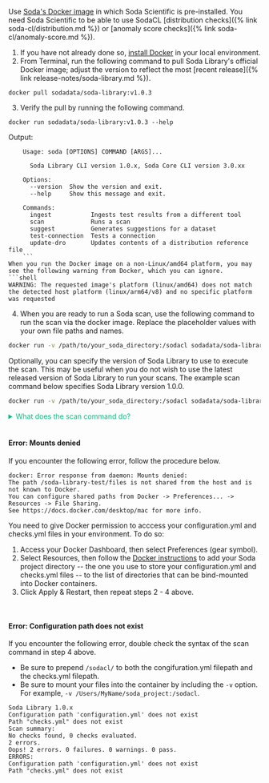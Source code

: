 Use <a href="https://hub.docker.com/repository/docker/sodadata/soda-library" target="_blank">Soda's Docker image</a> in which Soda Scientific is pre-installed. You need Soda Scientific to be able to use SodaCL [distribution checks]({% link soda-cl/distribution.md %}) or [anomaly score checks]({% link soda-cl/anomaly-score.md %}).

1. If you have not already done so, <a href="https://docs.docker.com/get-docker/" target="_blank">install Docker</a> in your local environment. 
2. From Terminal, run the following command to pull Soda Library's official Docker image; adjust the version to reflect the most [recent release]({% link release-notes/soda-library.md %}).
```shell
docker pull sodadata/soda-library:v1.0.3
```
3. Verify the pull by running the following command.
```shell
docker run sodadata/soda-library:v1.0.3 --help
```
Output:
```shell
    Usage: soda [OPTIONS] COMMAND [ARGS]...

      Soda Library CLI version 1.0.x, Soda Core CLI version 3.0.xx

    Options:
      --version  Show the version and exit.
      --help     Show this message and exit.

    Commands:
      ingest           Ingests test results from a different tool
      scan             Runs a scan
      suggest          Generates suggestions for a dataset
      test-connection  Tests a connection
      update-dro       Updates contents of a distribution reference file
    ```
When you run the Docker image on a non-Linux/amd64 platform, you may see the following warning from Docker, which you can ignore.
```shell
WARNING: The requested image's platform (linux/amd64) does not match the detected host platform (linux/arm64/v8) and no specific platform was requested
```
4. When you are ready to run a Soda scan, use the following command to run the scan via the docker image. Replace the placeholder values with your own file paths and names.
```bash
docker run -v /path/to/your_soda_directory:/sodacl sodadata/soda-library scan -d your_data_source -c /sodacl/your_configuration.yml /sodacl/your_checks.yml
``` 
Optionally, you can specify the version of Soda Library to use to execute the scan. This may be useful when you do not wish to use the latest released version of Soda Library to run your scans. The example scan command below specifies Soda Library version 1.0.0.
```bash
docker run -v /path/to/your_soda_directory:/sodacl sodadata/soda-library:v1.0.0 scan -d your_data_source -c /sodacl/your_configuration.yml /sodacl/your_checks.yml
```

<details>
  <summary style="color:#00BC7E"> What does the scan command do? </summary>
  <ul>
    <li><code>docker run</code> ensures that the docker engine runs a specific image.</li>
    <li><code>-v</code> mounts your SodaCL files into the container. In other words, it makes the configuration.yml and checks.yml files in your local environment available to the docker container. The command example maps your local directory to <code>/sodacl</code> inside of the docker container. </li>
    <li><code>sodadata/soda-library</code> refers to the image that <code>docker run</code> must use.</li>
    <li><code>scan</code> instructs Soda Library to execute a scan of your data. </li>
    <li><code>-d</code> indicates the name of the data source to scan.</li>
    <li><code>-c</code> specifies the filepath and name of the configuration YAML file.</li>
  </ul>
</details>

<br />

#### Error: Mounts denied

If you encounter the following error, follow the procedure below.

```shell
docker: Error response from daemon: Mounts denied: 
The path /soda-library-test/files is not shared from the host and is not known to Docker.
You can configure shared paths from Docker -> Preferences... -> Resources -> File Sharing.
See https://docs.docker.com/desktop/mac for more info.
```

You need to give Docker permission to acccess your configuration.yml and checks.yml files in your environment. To do so:
  1. Access your Docker Dashboard, then select Preferences (gear symbol).
  2. Select Resources, then follow the <a href="https://docs.docker.com/desktop/mac/#file-sharing" target="_blank">Docker instructions</a> to add your Soda project directory -- the one you use to store your configuration.yml and checks.yml files -- to the list of directories that can be bind-mounted into Docker containers. 
  3. Click Apply & Restart, then repeat steps 2 - 4 above.

<br />

#### Error: Configuration path does not exist

If you encounter the following error, double check the syntax of the scan command in step 4 above. 
* Be sure to prepend `/sodacl/` to both the congifuration.yml filepath and the checks.yml filepath. 
* Be sure to mount your files into the container by including the `-v` option.  For example, `-v /Users/MyName/soda_project:/sodacl`.

```shell
Soda Library 1.0.x
Configuration path 'configuration.yml' does not exist
Path "checks.yml" does not exist
Scan summary:
No checks found, 0 checks evaluated.
2 errors.
Oops! 2 errors. 0 failures. 0 warnings. 0 pass.
ERRORS:
Configuration path 'configuration.yml' does not exist
Path "checks.yml" does not exist
```

<br />
